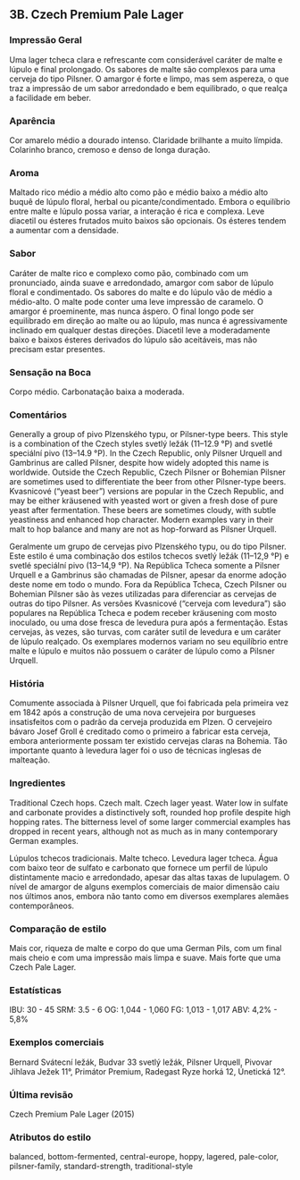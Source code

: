 ## 3B. Czech Premium Pale Lager

### Impressão Geral

Uma lager tcheca clara e refrescante com considerável caráter de malte e lúpulo e final prolongado. Os sabores de malte são complexos para uma cerveja do tipo Pilsner. O amargor é forte e limpo, mas sem aspereza, o que traz a impressão de um sabor arredondado e bem equilibrado, o que realça a facilidade em beber.

### Aparência

Cor amarelo médio a dourado intenso. Claridade brilhante a muito límpida. Colarinho branco, cremoso e denso de longa duração.

### Aroma

Maltado rico médio a médio alto como pão e médio baixo a médio alto buquê de lúpulo floral, herbal ou picante/condimentado. Embora o equilíbrio entre malte e lúpulo possa variar, a interação é rica e complexa. Leve diacetil ou ésteres frutados muito baixos são opcionais. Os ésteres tendem a aumentar com a densidade.

### Sabor

Caráter de malte rico e complexo como pão, combinado com um pronunciado, ainda suave e arredondado, amargor com sabor de lúpulo floral e condimentado. Os sabores do malte e do lúpulo vão de médio a médio-alto. O malte pode conter uma leve impressão de caramelo. O amargor é proeminente, mas nunca áspero. O final longo pode ser equilibrado em direção ao malte ou ao lúpulo, mas nunca é agressivamente inclinado em qualquer destas direções. Diacetil leve a moderadamente baixo e baixos ésteres derivados do lúpulo são aceitáveis, mas não precisam estar presentes.

### Sensação na Boca

Corpo médio. Carbonatação baixa a moderada.

### Comentários

Generally a group of pivo Plzenského typu, or Pilsner-type beers. This style is a combination of the Czech styles svetlý ležák (11–12.9 °P) and svetlé speciální pivo (13–14.9 °P). In the Czech Republic, only Pilsner Urquell and Gambrinus are called Pilsner, despite how widely adopted this name is worldwide. Outside the Czech Republic, Czech Pilsner or Bohemian Pilsner are sometimes used to differentiate the beer from other Pilsner-type beers. Kvasnicové (“yeast beer”) versions are popular in the Czech Republic, and may be either kräusened with yeasted wort or given a fresh dose of pure yeast after fermentation. These beers are sometimes cloudy, with subtle yeastiness and enhanced hop character. Modern examples vary in their malt to hop balance and many are not as hop-forward as Pilsner Urquell.

Geralmente um grupo de cervejas pivo Plzenského typu, ou do tipo Pilsner. Este estilo é uma combinação dos estilos tchecos svetlý ležák (11–12,9 °P) e svetlé speciální pivo (13–14,9 °P). Na República Tcheca somente a Pilsner Urquell e a Gambrinus são chamadas de Pilsner, apesar da enorme adoção deste nome em todo o mundo. Fora da República Tcheca, Czech Pilsner ou Bohemian Pilsner são às vezes utilizadas para diferenciar as cervejas de outras do tipo Pilsner. As versões Kvasnicové (“cerveja com levedura”) são populares na República Tcheca e podem receber kräusening com mosto inoculado, ou uma dose fresca de levedura pura após a fermentação. Estas cervejas, às vezes, são turvas, com caráter sutil de levedura e um caráter de lúpulo realçado. Os exemplares modernos variam no seu equilíbrio entre malte e lúpulo e muitos não possuem o caráter de lúpulo como a Pilsner Urquell.

### História

Comumente associada à Pilsner Urquell, que foi fabricada pela primeira vez em 1842 após a construção de uma nova cervejeira por burgueses insatisfeitos com o padrão da cerveja produzida em Plzen. O cervejeiro bávaro Josef Groll é creditado como o primeiro a fabricar esta cerveja, embora anteriormente possam ter existido cervejas claras na Bohemia. Tão importante quanto à levedura lager foi o uso de técnicas inglesas de malteação.

### Ingredientes

Traditional Czech hops. Czech malt. Czech lager yeast. Water low in sulfate and carbonate provides a distinctively soft, rounded hop profile despite high hopping rates. The bitterness level of some larger commercial examples has dropped in recent years, although not as much as in many contemporary German examples.

Lúpulos tchecos tradicionais. Malte tcheco. Levedura lager tcheca. Água com baixo teor de sulfato e carbonato que fornece um perfil de lúpulo distintamente macio e arredondado, apesar das altas taxas de lupulagem. O nível de amargor de alguns exemplos comerciais de maior dimensão caiu nos últimos anos, embora não tanto como em diversos exemplares alemães contemporâneos.

### Comparação de estilo

Mais cor, riqueza de malte e corpo do que uma German Pils, com um final mais cheio e com uma impressão mais limpa e suave. Mais forte que uma Czech Pale Lager.

### Estatísticas

IBU: 30 - 45
SRM: 3.5 - 6
OG: 1,044 - 1,060
FG: 1,013 - 1,017
ABV: 4,2% - 5,8%

### Exemplos comerciais

Bernard Svátecní ležák, Budvar 33 svetlý ležák, Pilsner Urquell, Pivovar Jihlava Ježek 11°, Primátor Premium, Radegast Ryze horká 12, Únetická 12°.

### Última revisão

Czech Premium Pale Lager (2015)

### Atributos do estilo

balanced, bottom-fermented, central-europe, hoppy, lagered, pale-color, pilsner-family, standard-strength, traditional-style
